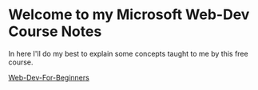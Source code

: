 # Welcome to my Microsoft Web-Dev Course Notes

In here I'll do my best to explain some concepts taught to me by this free course.

[Web-Dev-For-Beginners](https://github.com/microsoft/Web-Dev-For-Beginners/)
